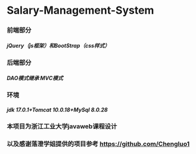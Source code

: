 # Salary-Management-System
### 前端部分 
##### jQuery（js框架）和BootStrap（css样式）
### 后端部分 
##### DAO模式继承 MVC模式
### 环境 
##### jdk 17.0.1+Tomcat 10.0.18+MySql 8.0.28
### 本项目为浙江工业大学javaweb课程设计
### 以及感谢落澄学姐提供的项目参考  https://github.com/Chengluo1
